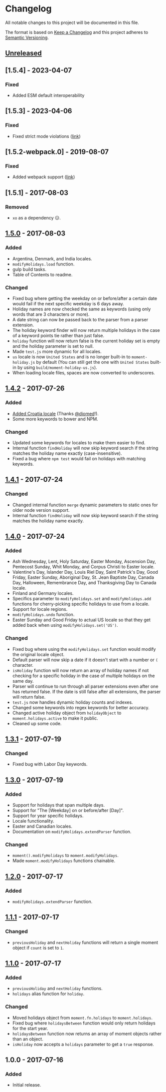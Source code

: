 # Changelog
All notable changes to this project will be documented in this file.

The format is based on [Keep a Changelog](http://keepachangelog.com/en/1.0.0/) and this project adheres to [Semantic Versioning](http://semver.org/spec/v2.0.0.html).

## [Unreleased]


## [1.5.4] - 2023-04-07
### Fixed
- Added ESM default interoperability


## [1.5.3] - 2023-04-06
### Fixed
- Fixed strict mode violations ([link](https://github.com/kodie/moment-holiday/pull/20))


## [1.5.2-webpack.0] - 2019-08-07
### Fixed
- Added webpack support ([link](https://github.com/kodie/moment-holiday/issues/19))


## [1.5.1] - 2017-08-03
### Removed
- `xo` as a dependency 😑.


## [1.5.0] - 2017-08-03
### Added
- Argentina, Denmark, and India locales.
- `modifyHolidays.load` function.
- gulp build tasks.
- Table of Contents to readme.

### Changed
- Fixed bug where getting the weekday on or before/after a certain date would fail if the next specific weekday is 6 days away.
- Holiday names are now checked the same as keywords (using only words that are 3 characters or more).
- A date string can now be passed back to the parser from a parser extension.
- The holiday keyword finder will now return multiple holidays in the case of a keyword points tie rather than just false.
- `holiday` function will now return false is the current holiday set is empty and the holiday parameter is set to null.
- Made `test.js` more dynamic for all locales.
- `us` locale is now `United States` and is no longer built-in to `moment-holiday.js` by default (You can still get the one with `United States` built-in by using `build/moment-holiday-us.js`).
- When loading locale files, spaces are now converted to underscores.


## [1.4.2] - 2017-07-26
### Added
- [Added Croatia locale](https://github.com/kodie/moment-holiday/pull/1) (Thanks [@diomed](https://github.com/diomed)!).
- Some more keywords to bower and NPM.

### Changed
- Updated some keywords for locales to make them easier to find.
- Internal function `findHoliday` will now skip keyword search if the string matches the holiday name exactly (case-insensitive).
- Fixed a bug where `npm test` would fail on holidays with matching keywords.


## [1.4.1] - 2017-07-24
### Changed
- Changed internal function `merge` dynamic parameters to static ones for older node version support.
- Internal function `findHoliday` will now skip keyword search if the string matches the holiday name exactly.


## [1.4.0] - 2017-07-24
### Added
- Ash Wednesday, Lent, Holy Saturday, Easter Monday, Ascension Day, Pentecost Sunday, Whit Monday, and Corpus Christi to Easter locale.
- Valentine's Day, Islander Day, Louis Riel Day, Saint Patrick's Day, Good Friday, Easter Sunday, Aboriginal Day, St. Jean Baptiste Day, Canada Day, Halloween, Remembrance Day, and Thanksgiving Day to Canada locale.
- Finland and Germany locales.
- Specifics parameter to `modifyHolidays.set` and `modifyHolidays.add` functions for cherry-picking specific holidays to use from a locale.
- Support for locale regions.
- `modifyHolidays.undo` function.
- Easter Sunday and Good Friday to actual US locale so that they get added back when using `modifyHolidays.set('US')`.

### Changed
- Fixed bug where using the `modifyHolidays.set` function would modify the original locale object.
- Default parser will now skip a date if it doesn't start with a number or `(` character.
- `isHoliday` function will now return an array of holiday names if not checking for a specific holiday in the case of multiple holidays on the same day.
- Parser will continue to run through all parser extensions even after one has returned false. If the date is still false after all extensions, the parser will return false.
- `test.js` now handles dynamic holiday counts and indexes.
- Changed some keywords into regex keywords for better accuracy.
- Changed active holiday object from `holidayObject` to `moment.holidays.active` to make it public.
- Cleaned up some code.


## [1.3.1] - 2017-07-19
### Changed
- Fixed bug with Labor Day keywords.


## [1.3.0] - 2017-07-19
### Added
- Support for holidays that span multiple days.
- Support for "The [Weekday] on or before/after [Day]".
- Support for year specific holidays.
- Locale functionality.
- Easter and Canadian locales.
- Documentation on `modifyHolidays.extendParser` function.

### Changed
- `moment().modifyHolidays` to `moment.modifyHolidays`.
- Made `moment.modifyHolidays` functions chainable.


## [1.2.0] - 2017-07-17
### Added
- `modifyHolidays.extendParser` function.


## [1.1.1] - 2017-07-17
### Changed
- `previousHoliday` and `nextHoliday` functions will return a single moment object if `count` is set to `1`.


## [1.1.0] - 2017-07-17
### Added
- `previousHoliday` and `nextHoliday` functions.
- `holidays` alias function for `holiday`.

### Changed
- Moved holidays object from `moment.fn.holidays` to `moment.holidays`.
- Fixed bug where `holidaysBetween` function would only return holidays for the start year.
- `holidaysBetween` function now returns an array of moment objects rather than an object.
- `isHoliday` now accepts a `holidays` parameter to get a `true` response.


## 1.0.0 - 2017-07-16
### Added
- Initial release.

[Unreleased]: https://github.com/kodie/moment-holiday/compare/v1.0.0...HEAD
[1.5.0]: https://github.com/kodie/moment-holiday/compare/v1.4.2...v1.5.0
[1.4.2]: https://github.com/kodie/moment-holiday/compare/v1.4.1...v1.4.2
[1.4.1]: https://github.com/kodie/moment-holiday/compare/v1.4.0...v1.4.1
[1.4.0]: https://github.com/kodie/moment-holiday/compare/v1.3.1...v1.4.0
[1.3.1]: https://github.com/kodie/moment-holiday/compare/v1.3.0...v1.3.1
[1.3.0]: https://github.com/kodie/moment-holiday/compare/v1.2.0...v1.3.0
[1.2.0]: https://github.com/kodie/moment-holiday/compare/v1.1.1...v1.2.0
[1.1.1]: https://github.com/kodie/moment-holiday/compare/v1.1.0...v1.1.1
[1.1.0]: https://github.com/kodie/moment-holiday/compare/v1.0.0...v1.1.0
